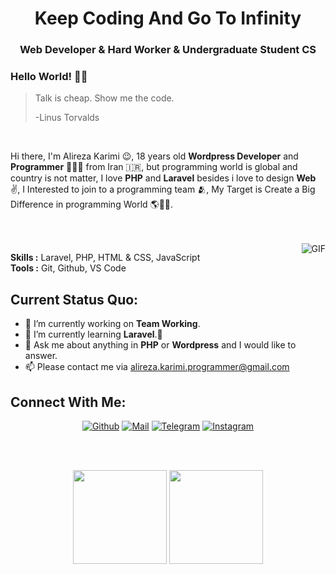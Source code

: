 <h1 align="center">Keep Coding And Go To Infinity</h1>
<h3 align="center">Web Developer<span color="blue"> & </span>Hard Worker <span color="blue"> & </span>Undergraduate Student CS</h3>


### Hello World! 👋🤖

> Talk is cheap. Show me the code.
>
> -Linus Torvalds

</br>

Hi there, I'm Alireza Karimi 😉, 18 years old **Wordpress Developer** and **Programmer** 👨🏻‍💻 from Iran 🇮🇷, but programming world is global and country is not matter, I love **PHP** and **Laravel** besides i love to design **Web** ✌️, I Interested to join to a programming team 🫂, My Target is Create a Big Difference in programming World 🌎👨‍💻.

</br>
</br>

<img align="right" alt="GIF" src="https://media0.giphy.com/media/13HgwGsXF0aiGY/giphy.gif?cid=ecf05e47tf2tay8vcatp5wsnqlsqr5v2ips0rttcapzd3h9h&ep=v1_gifs_related&rid=giphy.gif&ct=g"/>

**Skills :** Laravel, PHP, HTML & CSS, JavaScript
</br>
**Tools :** Git, Github, VS Code

**Current Status Quo:**
----

* 🔭 I’m currently working on **Team Working**.
* 🌱 I’m currently learning **Laravel**.🤣
* 💬 Ask me about anything in **PHP** or **Wordpress** and I would like to answer.
* 📫 Please contact me via alireza.karimi.programmer@gmail.com

<h2 align="left">Connect With Me:</h2>

<div align=center>


[![Github](https://img.shields.io/badge/GitHub-100000?style=for-the-badge&logo=github&logoColor=white)](https://github.com/Alireza0K)
[![Mail](https://img.shields.io/badge/Gmail-D14836?style=for-the-badge&logo=gmail&logoColor=white)](alireza.karimi.programmer@gmail.com)
[![Telegram](https://img.shields.io/badge/-telegram-red?color=blue&logo=telegram&style=for-the-badge&logoColor=white)](https://t.me/Alirez0K)
[![Instagram](https://img.shields.io/badge/Instagram-E4405F?style=for-the-badge&logo=instagram&logoColor=white)](https://www.instagram.com/alirez0k/)

  
</div>

 <br>
 <br>

 <p align="center">
  <img height="150" src="https://github-readme-stats.vercel.app/api/top-langs/?username=Alireza0K&layout=compact&hide=html&theme=dracula"/>
 
  
  <img height="150" src="https://github-readme-stats.vercel.app/api?username=Alireza0K&count_private=true&show_icons=true&theme=dracula&include_all_commits=true"/>
  </P>
  
  <br>
  
 
 